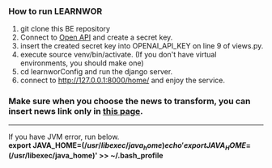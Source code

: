### How to run LEARNWOR 

1. git clone this BE repository
2. Connect to [Open API](https://platform.openai.com/api-keys) and create a secret key.
3. insert the created secret key into OPENAI_API_KEY on line 9 of views.py.
4. execute source venv/bin/activate. (If you don't have virtual environments, you should make one)
5. cd learnworConfig and run the django server.
6. connect to http://127.0.0.1:8000/home/ and enjoy the service.

### Make sure when you choose the news to transform, you can insert news link only in [this page](https://news.naver.com/section/101). 

------

If you have JVM error, run below.</br>
**export JAVA_HOME=$(/usr/libexec/java_home)
echo 'export JAVA_HOME=$(/usr/libexec/java_home)' >> ~/.bash_profile**
